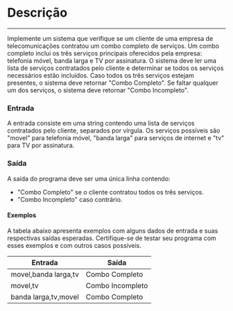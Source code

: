 # Descrição

***
Implemente um sistema que verifique se um cliente de uma empresa de telecomunicações contratou um combo completo de
serviços.
Um combo completo inclui os três serviços principais oferecidos pela empresa: telefonia móvel, banda larga e TV por
assinatura.
O sistema deve ler uma lista de serviços contratados pelo cliente e determinar se todos os serviços necessários estão
incluídos.
Caso todos os três serviços estejam presentes, o sistema deve retornar "Combo Completo".
Se faltar qualquer um dos serviços, o sistema deve retornar "Combo Incompleto".

### Entrada

A entrada consiste em uma string contendo uma lista de serviços contratados pelo cliente, separados por vírgula.
Os serviços possíveis são "movel" para telefonia móvel, "banda larga" para serviços de internet e "tv" para TV por
assinatura.

### Saída
A saída do programa deve ser uma única linha contendo:
* "Combo Completo" se o cliente contratou todos os três serviços.
* "Combo Incompleto" caso contrário.

#### Exemplos
A tabela abaixo apresenta exemplos com alguns dados de entrada e suas respectivas saídas esperadas. Certifique-se de
testar seu programa com esses exemplos e com outros casos possíveis.

Entrada | Saída
--------|------
movel,banda larga,tv | Combo Completo
movel,tv | Combo Incompleto
banda larga,tv,movel | Combo Completo